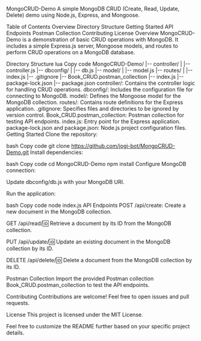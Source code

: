 MongoCRUD-Demo
A simple MongoDB CRUD (Create, Read, Update, Delete) demo using Node.js, Express, and Mongoose.

Table of Contents
Overview
Directory Structure
Getting Started
API Endpoints
Postman Collection
Contributing
License
Overview
MongoCRUD-Demo is a demonstration of basic CRUD operations with MongoDB. It includes a simple Express.js server, Mongoose models, and routes to perform CRUD operations on a MongoDB database.

Directory Structure
lua
Copy code
MongoCRUD-Demo/
|-- controller/
|   |-- controller.js
|-- dbconfig/
|   |-- db.js
|-- model/
|   |-- model.js
|-- routes/
|   |-- index.js
|-- .gitignore
|-- Book_CRUD.postman_collection
|-- index.js
|-- package-lock.json
|-- package.json
controller/: Contains the controller logic for handling CRUD operations.
dbconfig/: Includes the configuration file for connecting to MongoDB.
model/: Defines the Mongoose model for the MongoDB collection.
routes/: Contains route definitions for the Express application.
.gitignore: Specifies files and directories to be ignored by version control.
Book_CRUD.postman_collection: Postman collection for testing API endpoints.
index.js: Entry point for the Express application.
package-lock.json and package.json: Node.js project configuration files.
Getting Started
Clone the repository:

bash
Copy code
git clone https://github.com/jogi-bot/MongoCRUD-Demo.git
Install dependencies:

bash
Copy code
cd MongoCRUD-Demo
npm install
Configure MongoDB connection:

Update dbconfig/db.js with your MongoDB URI.

Run the application:

bash
Copy code
node index.js
API Endpoints
POST /api/create: Create a new document in the MongoDB collection.

GET /api/read/:id: Retrieve a document by its ID from the MongoDB collection.

PUT /api/update/:id: Update an existing document in the MongoDB collection by its ID.

DELETE /api/delete/:id: Delete a document from the MongoDB collection by its ID.

Postman Collection
Import the provided Postman collection Book_CRUD.postman_collection to test the API endpoints.

Contributing
Contributions are welcome! Feel free to open issues and pull requests.

License
This project is licensed under the MIT License.

Feel free to customize the README further based on your specific project details.
